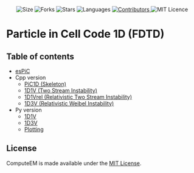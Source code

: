 <!-- Meta-Badges -->
</p>

<p align="center">
    <img alt="Size" src="https://img.shields.io/github/repo-size/cheshirepezz/PiC1d">
  </a>
  <img alt="Forks" src="https://img.shields.io/github/forks/cheshirepezz/PiC1d">
  </a>
  <img alt="Stars" src="https://img.shields.io/github/stars/cheshirepezz/PiC1d">
  </a>
  <img alt="Languages" src="https://img.shields.io/github/languages/count/cheshirepezz/PiC1d">
  </a>
  <a href="https://github.com/cheshirepezz/PiC1d/graphs/contributors">
    <img alt="Contributors" src="https://img.shields.io/github/contributors/cheshirepezz/PiC1d">
  </a>
  <img alt="MIT Licence" src="https://img.shields.io/github/license/cheshirepezz/PiC1d">
  </a>
  
</p>

# Particle in Cell Code 1D (FDTD)

## Table of contents
* [esPiC](https://github.com/cheshirepezz/PiC1D/tree/master/esPiC)
* Cpp version
    * [PiC1D (Skeleton)](https://github.com/cheshirepezz/PiC1D/tree/master/C%2B%2Bver/skeleton)
    * [1D1V (Two Stream Instability)](https://github.com/cheshirepezz/PiC1D/tree/master/C%2B%2Bver/1D1V)
    * [1D1Vrel (Relativistic Two Stream Instability)](https://github.com/cheshirepezz/PiC1D/tree/master/C%2B%2Bver/1D1Vrel)
    * [1D3V (Relativistic Weibel Instability)](https://github.com/cheshirepezz/PiC1D/tree/master/C%2B%2Bver/1D3V)
* Py version
    * [1D1V](https://github.com/cheshirepezz/PiC1D/tree/master/%20pyver.Py/1D1V)
    * [1D3V](https://github.com/cheshirepezz/PiC1D/tree/master/%20pyver.Py/1D3V)
    * [Plotting](https://github.com/cheshirepezz/PiC1D/tree/master/%20pyver.Py/Plotting)

## License

ComputeEM is made available under the [MIT License](https://github.com/cheshirepezz/PiC1d/blob/master/LICENSE).

